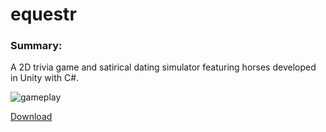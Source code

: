 # equestr

### Summary:

A 2D trivia game and satirical dating simulator featuring horses developed in Unity with C#.

![gameplay](http://www.haydenmcfarland.me/static/images/equestr.gif)

[Download](http://www.haydenmcfarland.me/downloads/equestr_demo.zip)
